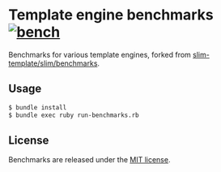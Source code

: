 # Template engine benchmarks [![bench](https://github.com/slim-template/benchmarks/actions/workflows/bench.yml/badge.svg)](https://github.com/slim-template/benchmarks/actions/workflows/bench.yml)

Benchmarks for various template engines, forked from
[slim-template/slim/benchmarks](https://github.com/slim-template/slim/tree/v4.1.0/benchmarks).

## Usage

```bash
$ bundle install
$ bundle exec ruby run-benchmarks.rb
```

## License

Benchmarks are released under the [MIT license](http://www.opensource.org/licenses/MIT).
